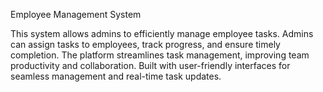 Employee Management System


This system allows admins to efficiently manage employee tasks. Admins can assign tasks to employees, track progress, and ensure timely completion. The platform streamlines task management, improving team productivity and collaboration. Built with user-friendly interfaces for seamless management and real-time task updates.

